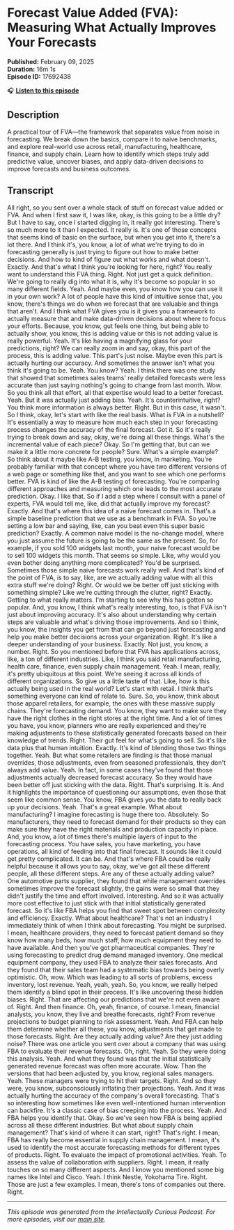 # Forecast Value Added (FVA): Measuring What Actually Improves Your Forecasts

**Published:** February 09, 2025  
**Duration:** 16m 1s  
**Episode ID:** 17692438

🎧 **[Listen to this episode](https://intellectuallycurious.buzzsprout.com/2529712/episodes/17692438-forecast-value-added-fva-measuring-what-actually-improves-your-forecasts)**

## Description

A practical tour of FVA—the framework that separates value from noise in forecasting. We break down the basics, compare it to naive benchmarks, and explore real-world use across retail, manufacturing, healthcare, finance, and supply chain. Learn how to identify which steps truly add predictive value, uncover biases, and apply data-driven decisions to improve forecasts and business outcomes.

## Transcript

All right, so you sent over a whole stack of stuff on forecast value added or FVA. And when I first saw it, I was like, okay, is this going to be a little dry? But I have to say, once I started digging in, it really got interesting. There's so much more to it than I expected. It really is. It's one of those concepts that seems kind of basic on the surface, but when you get into it, there's a lot there. And I think it's, you know, a lot of what we're trying to do in forecasting generally is just trying to figure out how to make better decisions. And how to kind of figure out what works and what doesn't. Exactly. And that's what I think you're looking for here, right? You really want to understand this FVA thing. Right. Not just get a quick definition. We're going to really dig into what it is, why it's become so popular in so many different fields. Yeah. And maybe even, you know how you can use it in your own work? A lot of people have this kind of intuitive sense that, you know, there's things we do when we forecast that are valuable and things that aren't. And I think what FVA gives you is it gives you a framework to actually measure that and make data-driven decisions about where to focus your efforts. Because, you know, gut feels one thing, but being able to actually show, you know, this is adding value or this is not adding value is really powerful. Yeah. It's like having a magnifying glass for your predictions, right? We can really zoom in and say, okay, this part of the process, this is adding value. This part's just noise. Maybe even this part is actually hurting our accuracy. And sometimes the answer isn't what you think it's going to be. Yeah. You know? Yeah. I think there was one study that showed that sometimes sales teams' really detailed forecasts were less accurate than just saying nothing's going to change from last month. Wow. So you think all that effort, all that expertise would lead to a better forecast. Yeah. But it was actually just adding bias. Yeah. It's counterintuitive, right? You think more information is always better. Right. But in this case, it wasn't. So I think, okay, let's start with like the real basis. What is FVA in a nutshell? It's essentially a way to measure how much each step in your forecasting process changes the accuracy of the final forecast. Got it. So it's really trying to break down and say, okay, we're doing all these things. What's the incremental value of each piece? Okay. So I'm getting that, but can we make it a little more concrete for people? Sure. What's a simple example? So think about it maybe like A-B testing, you know, in marketing. You're probably familiar with that concept where you have two different versions of a web page or something like that, and you want to see which one performs better. FVA is kind of like the A-B testing of forecasting. You're comparing different approaches and measuring which one leads to the most accurate prediction. Okay. I like that. So if I add a step where I consult with a panel of experts, FVA would tell me, like, did that actually improve my forecast? Exactly. And that's where this idea of a naive forecast comes in. That's a simple baseline prediction that we use as a benchmark in FVA. So you're setting a low bar and saying, like, can you beat even this super basic prediction? Exactly. A common naive model is the no-change model, where you just assume the future is going to be the same as the present. So, for example, if you sold 100 widgets last month, your naive forecast would be to sell 100 widgets this month. That seems so simple. Like, why would you even bother doing anything more complicated? You'd be surprised. Sometimes those simple naive forecasts work really well. And that's kind of the point of FVA, is to say, like, are we actually adding value with all this extra stuff we're doing? Right. Or would we be better off just sticking with something simple? Like we're cutting through the clutter, right? Exactly. Getting to what really matters. I'm starting to see why this has gotten so popular. And, you know, I think what's really interesting, too, is that FVA isn't just about improving accuracy. It's also about understanding why certain steps are valuable and what's driving those improvements. And so I think, you know, the insights you get from that can go beyond just forecasting and help you make better decisions across your organization. Right. It's like a deeper understanding of your business. Exactly. Not just, you know, a number. Right. So you mentioned before that FVA has applications across, like, a ton of different industries. Like, I think you said retail manufacturing, health care, finance, even supply chain management. Yeah. I mean, really, it's pretty ubiquitous at this point. We're seeing it across all kinds of different organizations. So give us a little taste of that. Like, how is this actually being used in the real world? Let's start with retail. I think that's something everyone can kind of relate to. Sure. So, you know, think about those apparel retailers, for example, the ones with these massive supply chains. They're forecasting demand. You know, they want to make sure they have the right clothes in the right stores at the right time. And a lot of times you have, you know, planners who are really experienced and they're making adjustments to these statistically generated forecasts based on their knowledge of trends. Right. Their gut feel for what's going to sell. So it's like data plus that human intuition. Exactly. It's kind of blending those two things together. Yeah. But what some retailers are finding is that those manual overrides, those adjustments, even from seasoned professionals, they don't always add value. Yeah. In fact, in some cases they've found that those adjustments actually decreased forecast accuracy. So they would have been better off just sticking with the data. Right. That's surprising. It is. And it highlights the importance of questioning our assumptions, even those that seem like common sense. You know, FBA gives you the data to really back up your decisions. Yeah. That's a great example. What about manufacturing? I imagine forecasting is huge there too. Absolutely. So manufacturers, they need to forecast demand for their products so they can make sure they have the right materials and production capacity in place. And, you know, a lot of times there's multiple layers of input to the forecasting process. You have sales, you have marketing, you have operations, all kind of feeding into that final forecast. It sounds like it could get pretty complicated. It can be. And that's where FBA could be really helpful because it allows you to say, okay, we've got all these different people, all these different steps. Are any of these actually adding value? One automotive parts supplier, they found that while management overrides sometimes improve the forecast slightly, the gains were so small that they didn't justify the time and effort involved. Interesting. And so it was actually more cost effective to just stick with that initial statistically generated forecast. So it's like FBA helps you find that sweet spot between complexity and efficiency. Exactly. What about healthcare? That's not an industry I immediately think of when I think about forecasting. You might be surprised. I mean, healthcare providers, they need to forecast patient demand so they know how many beds, how much staff, how much equipment they need to have available. And then you've got pharmaceutical companies. They're using forecasting to predict drug demand managed inventory. One medical equipment company, they used FBA to analyze their sales forecasts. And they found that their sales team had a systematic bias towards being overly optimistic. Oh, wow. Which was leading to all sorts of problems, excess inventory, lost revenue. Yeah, yeah, yeah. So, you know, we really helped them identify a blind spot in their process. It's like uncovering these hidden biases. Right. That are affecting our predictions that we're not even aware of. Right. And then finance. Oh, yeah, finance, of course. I mean, financial analysts, you know, they live and breathe forecasts, right? From revenue projections to budget planning to risk assessment. Yeah. And FBA can help them determine whether all these, you know, adjustments that get made to those forecasts. Right. Are they actually adding value? Are they just adding noise? There was one article you sent over about a company that was using FBA to evaluate their revenue forecasts. Oh, right. Yeah. So they were doing this analysis. Yeah. And what they found was that the initial statistically generated revenue forecast was often more accurate. Wow. Than the versions that had been adjusted by, you know, regional sales managers. Yeah. These managers were trying to hit their targets. Right. And so they were, you know, subconsciously inflating their projections. Yeah. And it was actually hurting the accuracy of the company's overall forecasting. That's so interesting how sometimes like even well-intentioned human intervention can backfire. It's a classic case of bias creeping into the process. Yeah. And FBA helps you identify that. Okay. So we've seen how FBA is being applied across all these different industries. But what about supply chain management? That's kind of where it can start, right? That's right. I mean, FBA has really become essential in supply chain management. I mean, it's used to identify the most accurate forecasting methods for different types of products. Right. To evaluate the impact of promotional activities. Yeah. To assess the value of collaboration with suppliers. Right. I mean, it really touches on so many different aspects. And I know you mentioned some big names like Intel and Cisco. Yeah. I think Nestle, Yokohama Tire. Right. Those are just a few examples. I mean, there's tons of companies out there. Right.

---
*This episode was generated from the Intellectually Curious Podcast. For more episodes, visit our [main site](https://intellectuallycurious.buzzsprout.com).*
